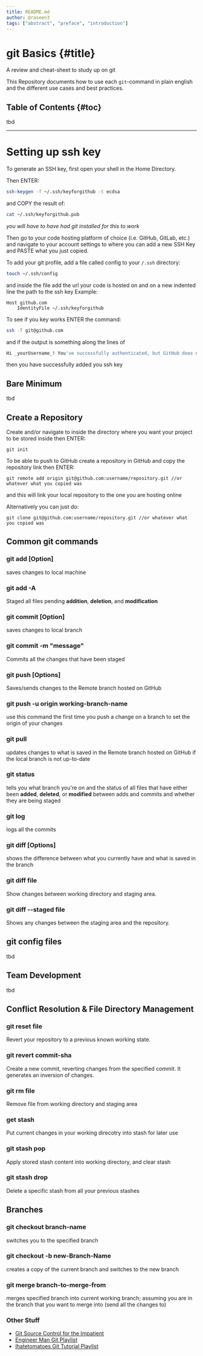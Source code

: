 ```yaml
---
title: README.md
author: @raseen3
tags: ["abstract", "preface", "introduction"]
---
```

# git Basics {#title}

A review and cheat-sheet to study up on git

This Repository documents how to use each `git`-command in plain english and the different use cases and best practices.

## Table of Contents {#toc}

tbd

---

# Setting up ssh key

To generate an SSH key, first open your shell in the Home Directory.

Then ENTER:

```Bash
ssh-keygen -f ~/.ssh/keyforgithub -t ecdsa
```

and COPY the result of:

```bash
cat ~/.ssh/keyforgithub.pub
```

*you will have to have had git installed for this to work*

Then go to your code hosting platform of choice (i.e. GitHub, GitLab, etc.) and navigate to your account settings to where you can add a new SSH Key and PASTE what you just copied.

To add your git profile, add a file called config to your `/.ssh` directory:

```bash
touch ~/.ssh/config
```

and inside the file add the url your code is hosted on and on a new indented line the path to the ssh key
Example:

```git
Host github.com
    IdentityFile ~/.ssh/keyforgithub
```

To see if you key works ENTER the command:

```bash
ssh -T git@github.com
```

and if the output is something along the lines of 

```bash
Hi _yourUsername_! You've successfully authenticated, but GitHub does not provide shell access
```

then you have successfully added you ssh key

## Bare Minimum

tbd

## Create a Repository

Create and/or navigate to inside the directory where you want your project to be stored inside then ENTER:

```git
git init
```

To be able to push to GitHub create a repository in GitHub and copy the repository link then ENTER:

```git
git remote add origin git@github.com:username/repository.git //or whatever what you copied was
```

and this will link your local repository to the one you are hosting online

Alternatively you can just do:

```git
git clone git@github.com:username/repository.git //or whatever what you copied was
```

## Common git commands

### git add [Option]

saves changes to local machine

### git add -A

Staged all files pending **addition**, **deletion**, and **modification**

### git commit [Option]

saves changes to local branch

### git commit -m "message"

Commits all the changes that have been staged

### git push [Options]

Saves/sends changes to the Remote branch hosted on GitHub

### git push -u origin working-branch-name

use this command the first time you push a change on a branch to set the origin of your changes

### git pull

updates changes to what is saved in the Remote branch hosted on GitHub if the local branch is not up-to-date

### git status

tells you what branch you're on and the status of all files that have either been **added**, **deleted**, or **modified** between adds and commits and whether they are being staged

### git log

logs all the commits

### git diff [Options]

shows the difference between what you currently have and what is saved in the branch

### git diff file

Show changes between working directory and staging area.

### git diff --staged file

Shows any changes between the staging area and the repository.

## git config files

tbd

## Team Development

tbd

## Conflict Resolution & File Directory Management

### git reset file

Revert your repository to a previous known working state.

### git revert commit-sha

Create a new commit, reverting changes from the specified commit.
It generates an inversion of changes.

### git rm file

Remove file from working directory and staging area

### get stash

Put current changes in your working direcotry into stash for later use

### git stash pop

Apply stored stash content into working directory, and clear stash

### git stash drop

Delete a specific stash from all your previous stashes

## Branches

### git checkout branch-name

switches you to the specified branch

### git checkout -b new-Branch-Name

creates a copy of the current branch and switches to the new branch

### git merge branch-to-merge-from

merges specified branch into current working branch; assuming you are in the branch that you want to merge into (send all the changes to)

### Other Stuff

 - [Git Source Control for the Impatient](https://www.youtube.com/watch?v=BaPexytJFTI&list=PLlcnQQJK8SUgfd_0XGzKveEjDGFbndmWr)
 - [Engineer Man Git Playlist](https://www.youtube.com/playlist?list=PLlcnQQJK8SUjuzpRx0U-VEUzhmJD7vGbO)
 - [Ihatetomatoes Git Tutorial Playlist](https://www.youtube.com/playlist?list=PLkEZWD8wbltmcZQaA0ism9k2E6MGRnHZ7)
